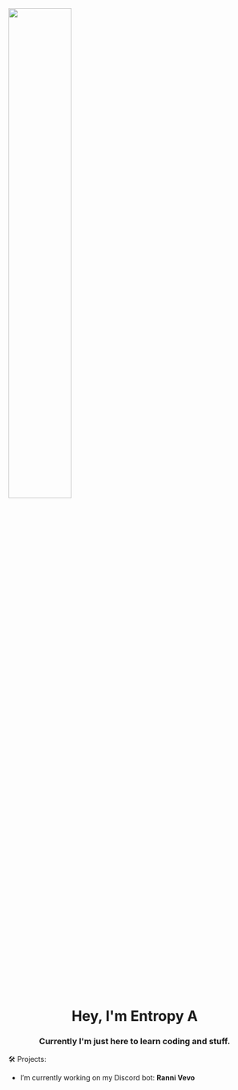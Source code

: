 <img src="https://i.gifer.com/78Ws.gif" width="50%" height="50%"/>

<h1 align="center">Hey, I'm Entropy A</h1>
<h3 align="center">Currently I'm just here to learn coding and stuff.</h3>

🛠️ Projects:
* I’m currently working on my Discord bot: **Ranni Vevo**
